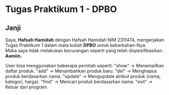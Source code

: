 # Tugas Praktikum 1 - DPBO

## **Janji**
Saya, **Hafsah Hamidah** dengan  Hafsah Hamidah NIM 2311474, mengerjakan Tugas Praktikum 1 dalam mata kuliah **DPBO** untuk keberkahan-Nya.  
Maka saya tidak melakukan kecurangan seperti yang telah dispesifikasikan. **Aamiin.**  

User bisa menggunakan beberapa perintah seperti:
"show" → Menampilkan daftar produk.
"add" → Menambahkan produk baru.
"del" → Menghapus produk berdasarkan nama.
"update" → Mengupdate atribut produk (nama, kategori, harga).
"find" → Mencari produk berdasarkan nama.
"exit" → Keluar dari program.
